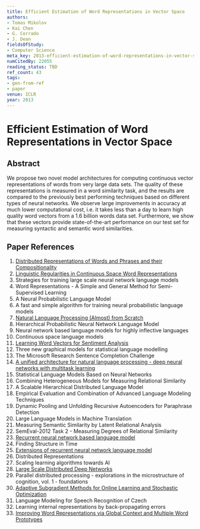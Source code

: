```yaml
---
title: Efficient Estimation of Word Representations in Vector Space
authors:
- Tomas Mikolov
- Kai Chen
- G. Corrado
- J. Dean
fieldsOfStudy:
- Computer Science
meta_key: 2013-efficient-estimation-of-word-representations-in-vector-space
numCitedBy: 22055
reading_status: TBD
ref_count: 43
tags:
- gen-from-ref
- paper
venue: ICLR
year: 2013
---
```


# Efficient Estimation of Word Representations in Vector Space

## Abstract

We propose two novel model architectures for computing continuous vector
representations of words from very large data sets. The quality of these
representations is measured in a word similarity task, and the results are
compared to the previously best performing techniques based on different types
of neural networks. We observe large improvements in accuracy at much lower
computational cost, i.e. it takes less than a day to learn high quality word
vectors from a 1.6 billion words data set. Furthermore, we show that these
vectors provide state-of-the-art performance on our test set for measuring
syntactic and semantic word similarities.

## Paper References

1. [Distributed Representations of Words and Phrases and their Compositionality](2013-distributed-representations-of-words-and-phrases-and-their-compositionality)
2. [Linguistic Regularities in Continuous Space Word Representations](2013-linguistic-regularities-in-continuous-space-word-representations)
3. Strategies for training large scale neural network language models
4. Word Representations - A Simple and General Method for Semi-Supervised Learning
5. A Neural Probabilistic Language Model
6. A fast and simple algorithm for training neural probabilistic language models
7. [Natural Language Processing (Almost) from Scratch](2011-natural-language-processing-almost-from-scratch)
8. Hierarchical Probabilistic Neural Network Language Model
9. Neural network based language models for highly inflective languages
10. Continuous space language models
11. [Learning Word Vectors for Sentiment Analysis](2011-learning-word-vectors-for-sentiment-analysis)
12. Three new graphical models for statistical language modelling
13. The Microsoft Research Sentence Completion Challenge
14. [A unified architecture for natural language processing - deep neural networks with multitask learning](2008-a-unified-architecture-for-natural-language-processing-deep-neural-networks-with-multitask-learning)
15. Statistical Language Models Based on Neural Networks
16. Combining Heterogeneous Models for Measuring Relational Similarity
17. A Scalable Hierarchical Distributed Language Model
18. Empirical Evaluation and Combination of Advanced Language Modeling Techniques
19. Dynamic Pooling and Unfolding Recursive Autoencoders for Paraphrase Detection
20. Large Language Models in Machine Translation
21. Measuring Semantic Similarity by Latent Relational Analysis
22. SemEval-2012 Task 2 - Measuring Degrees of Relational Similarity
23. [Recurrent neural network based language model](2010-recurrent-neural-network-based-language-model)
24. Finding Structure in Time
25. [Extensions of recurrent neural network language model](2011-extensions-of-recurrent-neural-network-language-model)
26. Distributed Representations
27. Scaling learning algorithms towards AI
28. [Large Scale Distributed Deep Networks](2012-large-scale-distributed-deep-networks)
29. Parallel distributed processing - explorations in the microstructure of cognition, vol. 1 - foundations
30. [Adaptive Subgradient Methods for Online Learning and Stochastic Optimization](2010-adaptive-subgradient-methods-for-online-learning-and-stochastic-optimization)
31. Language Modeling for Speech Recognition of Czech
32. Learning internal representations by back-propagating errors
33. [Improving Word Representations via Global Context and Multiple Word Prototypes](2012-improving-word-representations-via-global-context-and-multiple-word-prototypes)
